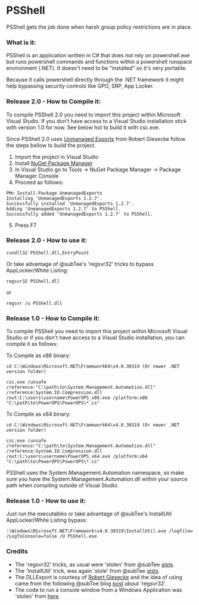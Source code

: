 # PSShell
PSShell gets the job done when harsh group policy restrictions are in place.

### What is it:

PSShell is an application written in C# that does not rely on powershell.exe but runs powershell commands and functions within a powershell runspace environment (.NET). It doesn't need to be "installed" so it's very portable.

Because it calls powershell directly through the .NET framework it might help bypassing security controls like GPO, SRP, App Locker.

### Release 2.0 - How to Compile it:

To compile PSShell 2.0 you need to import this project within Microsoft Visual Studio. If you don't have access to a Visual Studio installation stick with version 1.0 for now. See below hot to build it with csc.exe.

Since PSShell 2.0 uses [Unmanaged Exports](https://sites.google.com/site/robertgiesecke/Home/uploads/unmanagedexports) from Robert Giesecke follow the steps bellow to build the project.

1. Import the project in Visual Studio
2. Install [NuGet Package Manager](https://docs.nuget.org/consume/installing-nuget)
3. In Visual Studio go to Tools -> NuGet Package Manager -> Package Manager Console
4. Proceed as follows:
```
PM> Install-Package UnmanagedExports
Installing 'UnmanagedExports 1.2.7'.
Successfully installed 'UnmanagedExports 1.2.7'.
Adding 'UnmanagedExports 1.2.7' to PSShell.
Successfully added 'UnmanagedExports 1.2.7' to PSShell.
```
5. Press F7

### Release 2.0 - How to use it:

```
rundll32 PSShell.dll,EntryPoint
```

Or take advantage of @subTee's 'regsvr32' tricks to bypass AppLocker/White Listing:
```
regsvr32 PSShell.dll
```
or
```
regsvr /u PSShell.dll
```

### Release 1.0 - How to Compile it:

To compile PSShell you need to import this project within Microsoft Visual Studio or if you don't have access to a Visual Studio installation, you can compile it as follows:

To Compile as x86 binary:

```
cd C:\Windows\Microsoft.NET\Framework64\v4.0.30319 (Or newer .NET version folder)

csc.exe /unsafe /reference:"C:\path\to\System.Management.Automation.dll" /reference:System.IO.Compression.dll /out:C:\users\username\PowerOPS_x86.exe /platform:x86 "C:\path\to\PowerOPS\PowerOPS\*.cs"
```

To Compile as x64 binary:

```
cd C:\Windows\Microsoft.NET\Framework64\v4.0.30319 (Or newer .NET version folder)

csc.exe /unsafe /reference:"C:\path\to\System.Management.Automation.dll" /reference:System.IO.Compression.dll /out:C:\users\username\PowerOPS_x64.exe /platform:x64 "C:\path\to\PowerOPS\PowerOPS\*.cs"
```

PSShell uses the System.Management.Automation namespace, so make sure you have the System.Management.Automation.dll within your source path when compiling outside of Visual Studio.

### Release 1.0 - How to use it:

Just run the executables or take advantage of @subTee's InstallUtil AppLocker/White Listing bypass:

```
:\Windows\Microsoft.NET\Framework\v4.0.30319\InstallUtil.exe /logfile= /LogToConsole=false /U PSShell.exe
```

### Credits

- The 'regsvr32' tricks, as usual were 'stolen' from @subTee [gists](https://gist.github.com/subTee/f6123584a3258783e497481690ccc38d).
- The 'InstallUtil' trick, was again 'stole' from @subTee [gists](https://gist.github.com/subTee/af5c60a07977180c8bad).
- The DLLExport is courtesy of [Robert Giesecke](https://sites.google.com/site/robertgiesecke/Home/uploads/unmanagedexports) and the idea of using came from the following @subTee blog [post](http://subt0x10.blogspot.co.uk/2016/06/what-you-probably-didnt-know-about.html) about 'regsvr32'.
- The code to run a console window from a Windows Application was 'stolen' from [here](https://social.msdn.microsoft.com/Forums/en-US/b7a14400-6d72-4fbf-9927-0966f69ef4a2/how-to-open-console-window-in-windows-apllication?forum=csharplanguage).

